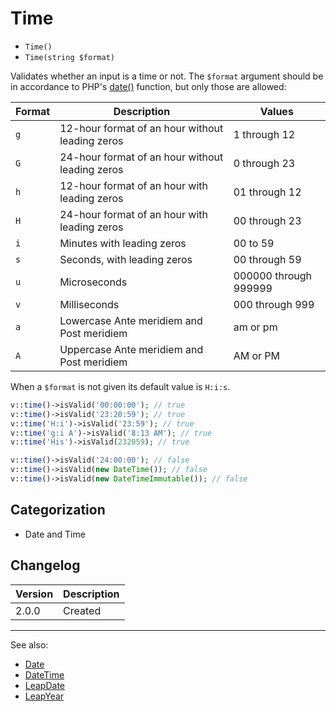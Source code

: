 # Time

- `Time()`
- `Time(string $format)`

Validates whether an input is a time or not. The `$format` argument should be in
accordance to PHP's [date()](http://php.net/date) function, but only those are
allowed:

Format  | Description                                        | Values
--------|----------------------------------------------------|--------
`g`     | 12-hour format of an hour without leading zeros    | 1 through 12
`G`     | 24-hour format of an hour without leading zeros    | 0 through 23
`h`     | 12-hour format of an hour with leading zeros       | 01 through 12
`H`     | 24-hour format of an hour with leading zeros       | 00 through 23
`i`     | Minutes with leading zeros                         | 00 to 59
`s`     | Seconds, with leading zeros                        | 00 through 59
`u`     | Microseconds                                       | 000000 through 999999
`v`     | Milliseconds                                       | 000 through 999
`a`     | Lowercase Ante meridiem and Post meridiem          | am or pm
`A`     | Uppercase Ante meridiem and Post meridiem          | AM or PM

When a `$format` is not given its default value is `H:i:s`.

```php
v::time()->isValid('00:00:00'); // true
v::time()->isValid('23:20:59'); // true
v::time('H:i')->isValid('23:59'); // true
v::time('g:i A')->isValid('8:13 AM'); // true
v::time('His')->isValid(232059); // true

v::time()->isValid('24:00:00'); // false
v::time()->isValid(new DateTime()); // false
v::time()->isValid(new DateTimeImmutable()); // false
```

## Categorization

- Date and Time

## Changelog

Version | Description
--------|-------------
  2.0.0 | Created

***
See also:

- [Date](Date.md)
- [DateTime](DateTime.md)
- [LeapDate](LeapDate.md)
- [LeapYear](LeapYear.md)
